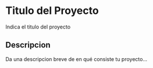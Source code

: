 # Titulo del Proyecto 

Indica el titulo del proyecto 

## Descripcion 

Da una descripcion breve de en qué consiste tu proyecto...